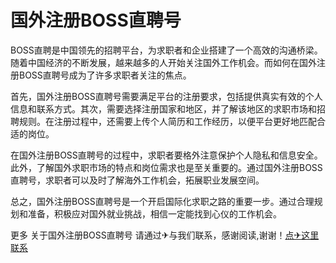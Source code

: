 # 国外注册BOSS直聘号

BOSS直聘是中国领先的招聘平台，为求职者和企业搭建了一个高效的沟通桥梁。随着中国经济的不断发展，越来越多的人开始关注国外工作机会。而如何在国外注册BOSS直聘号成为了许多求职者关注的焦点。

首先，国外注册BOSS直聘号需要满足平台的注册要求，包括提供真实有效的个人信息和联系方式。其次，需要选择注册国家和地区，并了解该地区的求职市场和招聘规则。在注册过程中，还需要上传个人简历和工作经历，以便平台更好地匹配合适的岗位。

在国外注册BOSS直聘号的过程中，求职者要格外注意保护个人隐私和信息安全。此外，了解国外求职市场的特点和岗位需求也是至关重要的。通过国外注册BOSS直聘号，求职者可以及时了解海外工作机会，拓展职业发展空间。

总之，国外注册BOSS直聘号是一个开启国际化求职之路的重要一步。通过合理规划和准备，积极应对国外就业挑战，相信一定能找到心仪的工作机会。

更多 关于国外注册BOSS直聘号 请通过✈与我们联系，感谢阅读,谢谢！[点✈这里联系](https://c.k02.cc)